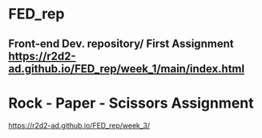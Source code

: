 # FED_rep
Front-end Dev. repository/ First Assignment
https://r2d2-ad.github.io/FED_rep/week_1/main/index.html
----------------------------------------------------------
# Rock - Paper - Scissors Assignment
https://r2d2-ad.github.io/FED_rep/week_3/
